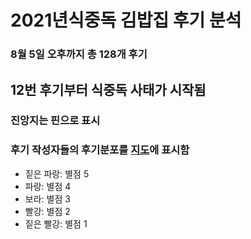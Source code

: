 # 2021년식중독 김밥집 후기 분석

### 8월 5일 오후까지 총 128개 후기

## 12번 후기부터 식중독 사태가 시작됨

### 진앙지는 핀으로 표시

### 후기 작성자들의 후기분포를 [지도](https://pong3pong3.github.io/food-poisoning-reviews)에 표시함

- 짙은 파랑: 별점 5
- 파랑: 별점 4
- 보라: 별점 3
- 빨강: 별점 2
- 짙은 빨강: 별점 1
